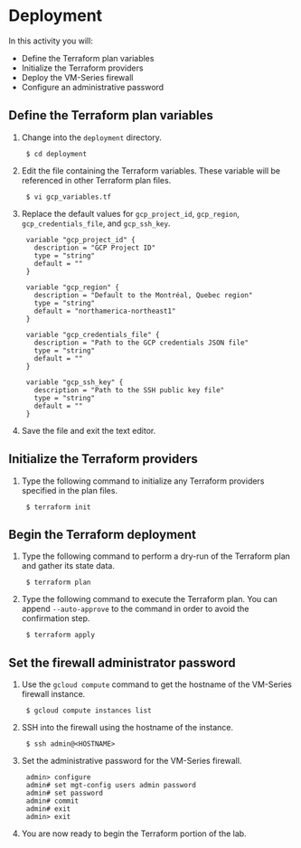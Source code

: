 # Deployment

In this activity you will:

* Define the Terraform plan variables
* Initialize the Terraform providers
* Deploy the VM-Series firewall
* Configure an administrative password

## Define the Terraform plan variables

1. Change into the `deployment` directory.

        $ cd deployment

2. Edit the file containing the Terraform variables.  These variable will be referenced in other Terraform plan files.

        $ vi gcp_variables.tf

3. Replace the default values for `gcp_project_id`, `gcp_region`, `gcp_credentials_file`, and `gcp_ssh_key`.

        variable "gcp_project_id" {
          description = "GCP Project ID"
          type = "string"
          default = ""
        }

        variable "gcp_region" {
          description = "Default to the Montréal, Quebec region"
          type = "string"
          default = "northamerica-northeast1"
        }

        variable "gcp_credentials_file" {
          description = "Path to the GCP credentials JSON file"
          type = "string"
          default = ""
        }

        variable "gcp_ssh_key" {
          description = "Path to the SSH public key file"
          type = "string"
          default = ""
        }

4. Save the file and exit the text editor.

## Initialize the Terraform providers
1. Type the following command to initialize any Terraform providers specified in the plan files.

        $ terraform init

## Begin the Terraform deployment
1. Type the following command to perform a dry-run of the Terraform plan and gather its state data.

        $ terraform plan

2. Type the following command to execute the Terraform plan.  You can append `--auto-approve` to the command in order to avoid the confirmation step.

        $ terraform apply

## Set the firewall administrator password
1. Use the `gcloud compute` command to get the hostname of the VM-Series firewall instance.

        $ gcloud compute instances list

2. SSH into the firewall using the hostname of the instance.

        $ ssh admin@<HOSTNAME>

3. Set the administrative password for the VM-Series firewall.

        admin> configure
        admin# set mgt-config users admin password
        admin# set password
        admin# commit
        admin# exit
        admin> exit

4. You are now ready to begin the Terraform portion of the lab.
